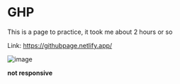 # GHP

This is a page to practice, it took me about 2 hours or so

Link: https://githubpage.netlify.app/

![image](https://github.com/Sam3810/GitHub-Page/assets/118696492/56a1c107-f940-4226-a044-5906be6410bc)

**not responsive**
